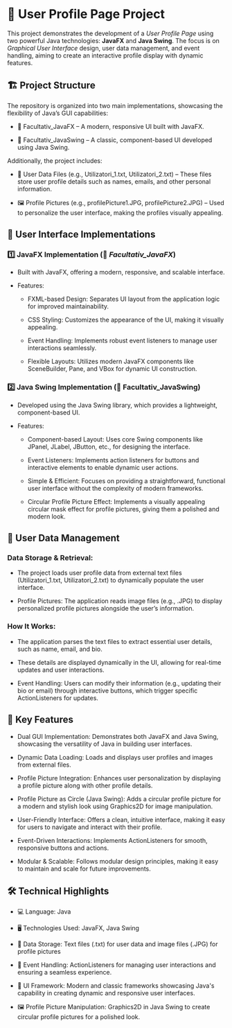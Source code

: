 # 📄 User Profile Page Project
This project demonstrates the development of a *User Profile Page* using two powerful Java technologies: **JavaFX** and **Java Swing**. The focus is on *Graphical User Interface* design, user data management, and event handling, aiming to create an interactive profile display with dynamic features.

## 🏗️ Project Structure
The repository is organized into two main implementations, showcasing the flexibility of Java’s GUI capabilities:

-  📂 Facultativ_JavaFX – A modern, responsive UI built with JavaFX.

-  📂 Facultativ_JavaSwing – A classic, component-based UI developed using Java Swing.

Additionally, the project includes:

-  📜 User Data Files (e.g., Utilizatori_1.txt, Utilizatori_2.txt) – These files store user profile details such as names, emails, and other personal information.

-  🖼️ Profile Pictures (e.g., profilePicture1.JPG, profilePicture2.JPG) – Used to personalize the user interface, making the profiles visually appealing.


## 🎨 User Interface Implementations
### 1️⃣ JavaFX Implementation (📂 *Facultativ_JavaFX*)

-  Built with JavaFX, offering a modern, responsive, and scalable interface.

-  Features:

    -  FXML-based Design: Separates UI layout from the application logic for improved maintainability.

    -  CSS Styling: Customizes the appearance of the UI, making it visually appealing.

    -  Event Handling: Implements robust event listeners to manage user interactions seamlessly.

    -  Flexible Layouts: Utilizes modern JavaFX components like SceneBuilder, Pane, and VBox for dynamic UI construction.

### 2️⃣ Java Swing Implementation (📂 Facultativ_JavaSwing)

-  Developed using the Java Swing library, which provides a lightweight, component-based UI.

-  Features:

    -  Component-based Layout: Uses core Swing components like JPanel, JLabel, JButton, etc., for designing the interface.

    -  Event Listeners: Implements action listeners for buttons and interactive elements to enable dynamic user actions.

    -  Simple & Efficient: Focuses on providing a straightforward, functional user interface without the complexity of modern frameworks.

    -  Circular Profile Picture Effect: Implements a visually appealing circular mask effect for profile pictures, giving them a polished and modern look.

## 📂 User Data Management
### Data Storage & Retrieval:

-  The project loads user profile data from external text files (Utilizatori_1.txt, Utilizatori_2.txt) to dynamically populate the user interface.

-  Profile Pictures: The application reads image files (e.g., .JPG) to display personalized profile pictures alongside the user’s information.

### How It Works:

-  The application parses the text files to extract essential user details, such as name, email, and bio.

-  These details are displayed dynamically in the UI, allowing for real-time updates and user interactions.

-  Event Handling: Users can modify their information (e.g., updating their bio or email) through interactive buttons, which trigger specific ActionListeners for updates.

## 🌟 Key Features
-  Dual GUI Implementation: Demonstrates both JavaFX and Java Swing, showcasing the versatility of Java in building user interfaces.

-  Dynamic Data Loading: Loads and displays user profiles and images from external files.

-  Profile Picture Integration: Enhances user personalization by displaying a profile picture along with other profile details.

-  Profile Picture as Circle (Java Swing): Adds a circular profile picture for a modern and stylish look using Graphics2D for image manipulation.

-  User-Friendly Interface: Offers a clean, intuitive interface, making it easy for users to navigate and interact with their profile.

-  Event-Driven Interactions: Implements ActionListeners for smooth, responsive buttons and actions.

-  Modular & Scalable: Follows modular design principles, making it easy to maintain and scale for future improvements.

## 🛠️ Technical Highlights
-  💻 Language: Java

-  🖥️ Technologies Used: JavaFX, Java Swing

-  📄 Data Storage: Text files (.txt) for user data and image files (.JPG) for profile pictures

-  🔄 Event Handling: ActionListeners for managing user interactions and ensuring a seamless experience.

-  🎨 UI Framework: Modern and classic frameworks showcasing Java's capability in creating dynamic and responsive user interfaces.

-  🖼️ Profile Picture Manipulation: Graphics2D in Java Swing to create circular profile pictures for a polished look.

